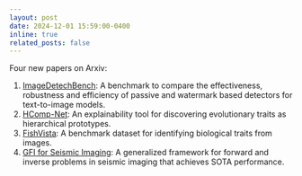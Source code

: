 ```yaml
---
layout: post
date: 2024-12-01 15:59:00-0400
inline: true
related_posts: false
---
```


Four new papers on Arxiv:

1. [ImageDetechBench](https://arxiv.org/abs/2411.13553): A benchmark to compare the effectiveness, robustness and efficiency of passive and watermark based detectors for text-to-image models.
2. [HComp-Net](https://arxiv.org/abs/2409.02335): An explainability tool for discovering evolutionary traits as hierarchical prototypes.
3. [FishVista](https://arxiv.org/abs/2407.08027): A benchmark dataset for identifying biological traits from images.
4. [GFI for Seismic Imaging](https://arxiv.org/abs/2410.11247): A generalized framework for forward and inverse problems in seismic imaging that achieves SOTA performance.
